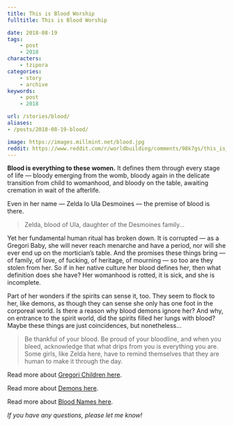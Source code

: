 ```yaml
---
title: This is Blood Worship
fulltitle: This is Blood Worship

date: 2018-08-19
tags:
    - post
    - 2018
characters:
    - tzipora
categories:
    - story
    - archive
keywords:
    - post
    - 2018

url: /stories/blood/
aliases:
- /posts/2018-08-19-blood/

image: https://images.millmint.net/blood.jpg
reddit: https://www.reddit.com/r/worldbuilding/comments/98k7gs/this_is_blood_worship/
---
```


**Blood is everything to these women.** It defines them through every stage of life  —  bloody emerging from the womb, bloody again in the delicate transition from child to womanhood, and bloody on the table, awaiting cremation in wait of the afterlife.

Even in her name  —  Zelda lo Ula Desmoines  —  the premise of blood is there.

>Zelda, blood of Ula, daughter of the Desmoines family…

Yet her fundamental human ritual has broken down. It is corrupted —  as a Gregori Baby, she will never reach menarche and have a period, nor will she ever end up on the mortician’s table. And the promises these things bring  —  of family, of love, of fucking, of heritage, of mourning  —  so too are they stolen from her. So if in her native culture her blood defines her, then what definition does she have? Her womanhood is rotted, it is sick, and she is incomplete.

Part of her wonders if the spirits can sense it, too. They seem to flock to her, like demons, as though they can sense she only has one foot in the corporeal world. Is there a reason why blood demons ignore her? And why, on entrance to the spirit world, did the spirits filled her lungs with blood? Maybe these things are just coincidences, but nonetheless…

>Be thankful of your blood. Be proud of your bloodline, and when you bleed, acknowledge that what drips from you is everything you are. Some girls, like Zelda here, have to remind themselves that they are human to make it through the day.

Read more about [Gregori Children here](https://www.reddit.com/r/worldbuilding/comments/93p31c/announcing_the_princess_of_the_earth/).

Read more about [Demons here](https://www.reddit.com/r/worldbuilding/comments/97sckc/old_dead_demons_still_wander_the_countryside/).

Read more about [Blood Names here](https://www.reddit.com/r/worldbuilding/comments/8r03tc/blood_names/).

*If you have any questions, please let me know!*
